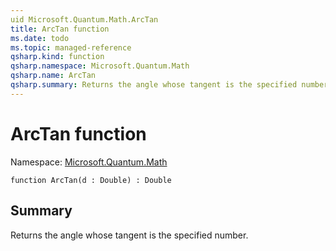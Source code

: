 ```yaml
---
uid Microsoft.Quantum.Math.ArcTan
title: ArcTan function
ms.date: todo
ms.topic: managed-reference
qsharp.kind: function
qsharp.namespace: Microsoft.Quantum.Math
qsharp.name: ArcTan
qsharp.summary: Returns the angle whose tangent is the specified number.
---
```


# ArcTan function

Namespace: [Microsoft.Quantum.Math](xref:Microsoft.Quantum.Math)

```qsharp
function ArcTan(d : Double) : Double
```

## Summary
Returns the angle whose tangent is the specified number.
